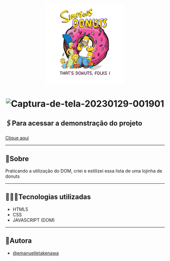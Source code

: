 <h1 align="center">
     <img src="assets/img/logo.png" alt="logo" width=250>
</h1>

<h1 align="center">
<img src="https://i.ibb.co/DR1vH3X/Captura-de-tela-20230129-001901.png" alt="Captura-de-tela-20230129-001901" width=520>
</h1>


## 🖇️Para acessar a demonstração do projeto

[Clique aqui](https://javascript-dom-simpsons-donuts.vercel.app/)



<hr>

## 📜Sobre

Praticando a utilização do DOM, criei e estilizei essa lista de uma lojinha de donuts

<hr>

## 👩🏻‍💻Tecnologias utilizadas
- HTML5
- CSS
- JAVASCRIPT (DOM)

<hr>

## 🧡Autora
- [@emanuelletakenawa](https://github.com/emanuelletakenawa)
